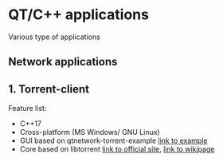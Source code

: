 #  QT/C++ applications
Various type of applications
## Network applications
## 1. Torrent-client
Feature list:
* C++17
* Cross-platform (MS Windows/ GNU Linux)
* GUI based on qtnetwork-torrent-example [link to example](http://doc.qt.io/qt-5/qtnetwork-torrent-example.html)
* Core based on libtorrent [link to official site](http://www.libtorrent.org/), [link to wikipage](https://en.wikipedia.org/wiki/Libtorrent)
